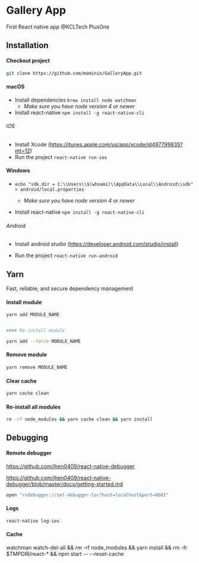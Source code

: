 # Gallery App

First React native app @KCLTech PlusOne

## Installation

#### Checkout project

```bash
git clone https://github.com/maminio/GalleryApp.git
```

#### macOS

* Install dependencies `brew install node watchman`
  * *Make sure you have node version 4 or newer*
* Install react-native `npm install -g react-native-cli`

###### iOS

* Install Xcode (https://itunes.apple.com/us/app/xcode/id497799835?mt=12)
* Run the project `react-native run-ios`

#### Windows

- `echo "sdk.dir = C:\\Users\\$(whoami)\\AppData\\Local\\Android\\sdk" > android/local.properties`

  - *Make sure you have node version 4 or newer*

- Install react-native `npm install -g react-native-cli`

###### Android

- Install android studio (https://developer.android.com/studio/install)

- Run the project `react-native run-android`

## Yarn

Fast, reliable, and secure dependency management

#### Install module

```bash
yarn add MODULE_NAME


#### Re-install module

yarn add --force MODULE_NAME
```

#### Remove module

```bash
yarn remove MODULE_NAME
```

#### Clear cache

```bash
yarn cache clean
```

#### Re-install all modules

```bash
rm -rf node_modules && yarn cache clean && yarn install
```



## Debugging

#### Remote debugger

https://github.com/jhen0409/react-native-debugger

https://github.com/jhen0409/react-native-debugger/blob/master/docs/getting-started.md

```bash
open "rndebugger://set-debugger-loc?host=localhost&port=8081"
```

#### Logs

```bash
react-native log-ios
```

#### Cache

watchman watch-del-all && rm -rf node_modules && yarn install && rm -fr $TMPDIR/react-* && npm start -- --reset-cache
